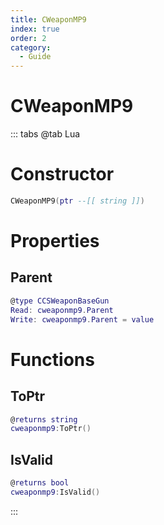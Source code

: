 ```yaml
---
title: CWeaponMP9
index: true
order: 2
category:
  - Guide
---
```


# CWeaponMP9

::: tabs
@tab Lua
# Constructor
```lua
CWeaponMP9(ptr --[[ string ]])
```
# Properties
## Parent 
```lua
@type CCSWeaponBaseGun
Read: cweaponmp9.Parent
Write: cweaponmp9.Parent = value
```
# Functions
## ToPtr
```lua
@returns string
cweaponmp9:ToPtr()
```
## IsValid
```lua
@returns bool
cweaponmp9:IsValid()
```

:::